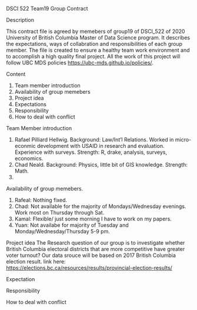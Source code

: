 DSCI 522 Team19 Group Contract

Description 

This contract file is agreed by memebers of group19 of DSCI_522 of 2020 University of British Columbia Master of Data Science program. It describes the expectations, ways of collabration and responsibilities of each group member. The file is created to ensure a healthy team work environment and to accomplish a high quality final project. All the work of this project will follow UBC MDS policies https://ubc-mds.github.io/policies/.

Content 
1. Team member introduction
2. Availability of group memebers
3. Project idea
4. Expectations
5. Responsibility
6. How to deal with conflict


Team Member introduction 
1. Rafael Pilliard Hellwig.
Background: Law/Int’l Relations. Worked in micro-econmic development with USAID in research and evaluation. Experience with surveys. 
Strength: R, drake, analysis, surveys, economics. 
2. Chad Neald. 
Background: Physics, little bit of GIS knowledge. 
Strength: Math. 
3. 



Availability of group memebers. 
1. Rafeal: Nothing fixed.
2. Chad: Not available for the majority of Mondays/Wednesday evenings. Work most on Thursday through Sat. 
3. Kamal: Flexible/ just some morning I have to work on my papers. 
4. Yuan: Not availabe for majority of Tuesday and Monday/Wednesday/Thursday 5-9 pm.

Project idea
The Research question of our group is to investigate whether British Columbia electoral districts that are more competitive have greater voter turnout? 
Our data srouce will be based on 2017 British Columbia election result. link here: https://elections.bc.ca/resources/results/provincial-election-results/


Expectation 


Responsibility 



How to deal with conflict







